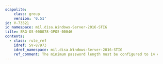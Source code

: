 ```yaml
---
scapolite:
    class: group
    version: '0.51'
id: V-73321
id_namespace: mil.disa.Windows-Server-2016-STIG
title: SRG-OS-000078-GPOS-00046
contents:
  - class: rule_ref
    idref: SV-87973
    idref_namespace: mil.disa.Windows-Server-2016-STIG
    ref_comment: The minimum password length must be configured to 14 charac ...
---
```


